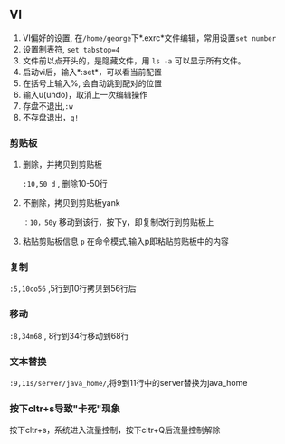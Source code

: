 ## VI

1. VI偏好的设置, 在`/home/george`下*.exrc*文件编辑，常用设置`set number`
2. 设置制表符, `set tabstop=4`
3. 文件前以点开头的，是隐藏文件，用 `ls -a` 可以显示所有文件。
4. 启动vi后，输入*:set*，可以看当前配置
5. 在括号上输入%, 会自动跳到配对的位置
6. 输入u(undo)，取消上一次编辑操作
7. 存盘不退出,`:w`
8. 不存盘退出，`q!`

### 剪贴板

1. 删除，并拷贝到剪贴板

   `:10,50 d` ,  删除10-50行

2. 不删除，拷贝到剪贴板yank

   `：10，50y`
   移动到该行，按下y，即复制改行到剪贴板上

3. 粘贴剪贴板信息
   `p`
   在命令模式,输入p即粘贴剪贴板中的内容

### 复制

`:5,10co56` ,5行到10行拷贝到56行后

### 移动

`:8,34m68` , 8行到34行移动到68行
### 文本替换
`:9,11s/server/java_home/`,将9到11行中的server替换为java_home

### 按下cltr+s导致"卡死"现象

按下cltr+s，系统进入流量控制，按下cltr+Q后流量控制解除

